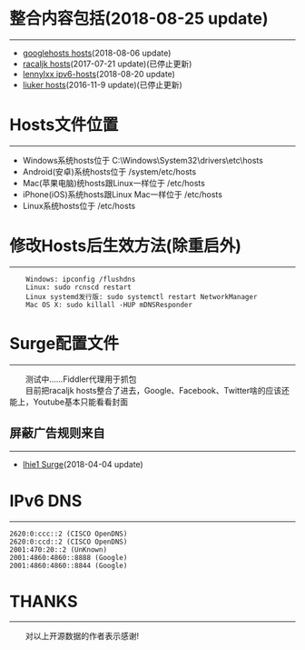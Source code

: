 ﻿# 整合内容包括(2018-08-25 update)  
---
-   [googlehosts hosts](https://github.com/googlehosts/hosts)(2018-08-06 update)
-   [racaljk hosts](https://github.com/racaljk/hosts)(2017-07-21 update)(已停止更新) 
-   [lennylxx ipv6-hosts](https://github.com/lennylxx/ipv6-hosts)(2018-08-20 update)
-   [liuker hosts](https://github.com/laucyun/hosts)(2016-11-9 update)(已停止更新) 

# Hosts文件位置
---
*   Windows系统hosts位于 C:\Windows\System32\drivers\etc\hosts
*   Android(安卓)系统hosts位于 /system/etc/hosts
*   Mac(苹果电脑)统hosts跟Linux一样位于 /etc/hosts
*   iPhone(iOS)系统hosts跟Linux Mac一样位于 /etc/hosts
*   Linux系统hosts位于 /etc/hosts

# 修改Hosts后生效方法(除重启外)
---
```
    Windows: ipconfig /flushdns
    Linux: sudo rcnscd restart
    Linux systemd发行版: sudo systemctl restart NetworkManager
    Mac OS X: sudo killall -HUP mDNSResponder
 ```

# Surge配置文件  
---
&emsp;&emsp;测试中……Fiddler代理用于抓包<br/>
&emsp;&emsp;目前把racaljk hosts整合了进去，Google、Facebook、Twitter啥的应该还能上，Youtube基本只能看看封面

## 屏蔽广告规则来自
---
-   [lhie1 Surge](https://github.com/lhie1/Surge)(2018-04-04 update)
  
# IPv6 DNS  
---
```
2620:0:ccc::2 (CISCO OpenDNS)  
2620:0:ccd::2 (CISCO OpenDNS)  
2001:470:20::2 (UnKnown)  
2001:4860:4860::8888 (Google)  
2001:4860:4860::8844 (Google)  
```

# THANKS  
---
&emsp;&emsp;对以上开源数据的作者表示感谢!